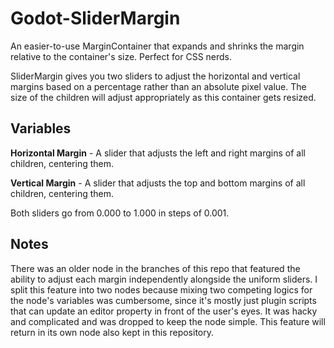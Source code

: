 # Godot-SliderMargin
An easier-to-use MarginContainer that expands and shrinks the margin relative to the container's size. Perfect for CSS nerds.

SliderMargin gives you two sliders to adjust the horizontal and vertical margins based on a percentage rather than an absolute pixel value. The size of the children will adjust appropriately as this container gets resized.

## Variables

**Horizontal Margin** - A slider that adjusts the left and right margins of all children, centering them.

**Vertical Margin** - A slider that adjusts the top and bottom margins of all children, centering them.

Both sliders go from 0.000 to 1.000 in steps of 0.001.

## Notes

There was an older node in the branches of this repo that featured the ability to adjust each margin independently alongside the uniform sliders. I split this feature into two nodes because mixing two competing logics for the node's variables was cumbersome, since it's mostly just plugin scripts that can update an editor property in front of the user's eyes. It was hacky and complicated and was dropped to keep the node simple. This feature will return in its own node also kept in this repository.
